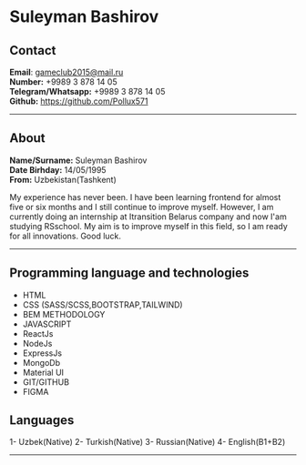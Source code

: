 # Suleyman Bashirov
## Contact
**Email**: gameclub2015@mail.ru <br>
**Number:**   +9989 3 878 14 05 <br> 
**Telegram/Whatsapp:**  +9989 3 878 14 05<br>
**Github:** https://github.com/Pollux571
****
## About
**Name/Surname:** Suleyman Bashirov <br>
**Date Birhday:** 14/05/1995<br>
**From:** Uzbekistan(Tashkent)<br>


My experience has never been. I have been learning frontend for almost five or six months and I still continue to improve myself. However, I am currently doing an internship at Itransition Belarus company and now I'am studying RSschool. My aim is to improve myself in this field, so I am ready for all innovations. Good luck.
****
## Programming language and technologies
- HTML
- CSS (SASS/SCSS,BOOTSTRAP,TAILWIND)
- BEM METHODOLOGY
- JAVASCRIPT
- ReactJs
- NodeJs
- ExpressJs
- MongoDb
- Material UI
- GIT/GITHUB
- FIGMA

## Languages
1- Uzbek(Native)
2- Turkish(Native)
3- Russian(Native)
4- English(B1+B2)
****

